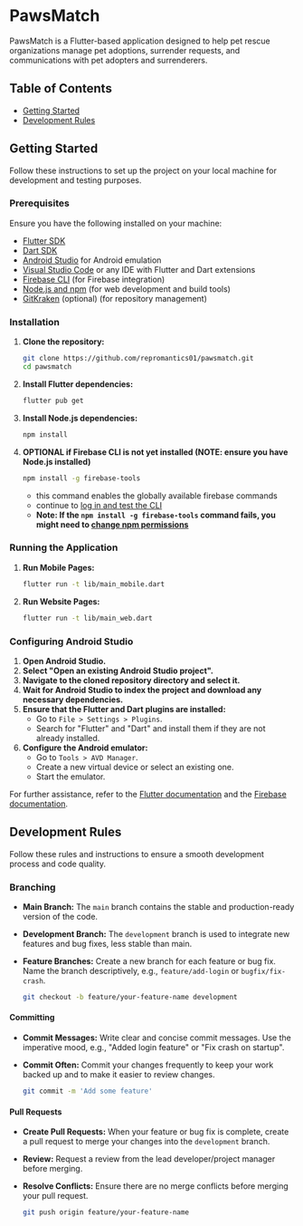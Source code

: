 # PawsMatch

PawsMatch is a Flutter-based application designed to help pet rescue organizations manage pet adoptions, surrender requests, and communications with pet adopters and surrenderers.

## Table of Contents

- [Getting Started](https://github.com/repromantics01/pawsmatch/edit/main/README.md#getting-started)
- [Development Rules](https://github.com/repromantics01/pawsmatch/edit/main/README.md#development-rules)

## Getting Started

Follow these instructions to set up the project on your local machine for development and testing purposes.

### Prerequisites

Ensure you have the following installed on your machine:

- [Flutter SDK](https://flutter.dev/docs/get-started/install)
- [Dart SDK](https://dart.dev/get-dart)
- [Android Studio](https://developer.android.com/studio) for Android emulation
- [Visual Studio Code](https://code.visualstudio.com/) or any IDE with Flutter and Dart extensions
- [Firebase CLI](https://firebase.google.com/docs/cli) (for Firebase integration)
- [Node.js and npm](https://nodejs.org/) (for web development and build tools)
- [GitKraken](https://www.gitkraken.com/download) (optional) (for repository management)

### Installation

1. **Clone the repository:**
    ```sh
    git clone https://github.com/repromantics01/pawsmatch.git
    cd pawsmatch
    ```

2. **Install Flutter dependencies:**
    ```sh
    flutter pub get
    ```
    
3. **Install Node.js dependencies:**
    ```sh
    npm install
    ```
4. **OPTIONAL if Firebase CLI is not yet installed (NOTE: ensure you have Node.js installed)** 
   ```sh
   npm install -g firebase-tools
   ```
   - this command enables the globally available firebase commands
   - continue to [log in and test the CLI](https://firebase.google.com/docs/cli#sign-in-test-cli)
   - **Note: If the `npm install -g firebase-tools` command fails, you might need to [change npm permissions](https://docs.npmjs.com/resolving-eacces-permissions-errors-when-installing-packages-globally)**

### Running the Application

1. **Run Mobile Pages:**
    ```sh
    flutter run -t lib/main_mobile.dart
    ```

2. **Run Website Pages:**
    ```sh
    flutter run -t lib/main_web.dart
    ```

### Configuring Android Studio

1. **Open Android Studio.**
2. **Select "Open an existing Android Studio project".**
3. **Navigate to the cloned repository directory and select it.**
4. **Wait for Android Studio to index the project and download any necessary dependencies.**
5. **Ensure that the Flutter and Dart plugins are installed:**
    - Go to `File > Settings > Plugins`.
    - Search for "Flutter" and "Dart" and install them if they are not already installed.
6. **Configure the Android emulator:**
    - Go to `Tools > AVD Manager`.
    - Create a new virtual device or select an existing one.
    - Start the emulator.

For further assistance, refer to the [Flutter documentation](https://flutter.dev/docs) and the [Firebase documentation](https://firebase.google.com/docs).


## Development Rules
Follow these rules and instructions to ensure a smooth development process and code quality.

### Branching

- **Main Branch:** The `main` branch contains the stable and production-ready version of the code.
- **Development Branch:** The `development` branch is used to integrate new features and bug fixes, less stable than main.  
- **Feature Branches:** Create a new branch for each feature or bug fix. Name the branch descriptively, e.g., `feature/add-login` or `bugfix/fix-crash`.

    ```sh
    git checkout -b feature/your-feature-name development
    ```

#### Committing

- **Commit Messages:** Write clear and concise commit messages. Use the imperative mood, e.g., "Added login feature" or "Fix crash on startup".
- **Commit Often:** Commit your changes frequently to keep your work backed up and to make it easier to review changes.

    ```sh
    git commit -m 'Add some feature'
    ```

#### Pull Requests

- **Create Pull Requests:** When your feature or bug fix is complete, create a pull request to merge your changes into the `development` branch.
- **Review:** Request a review from the lead developer/project manager before merging.
- **Resolve Conflicts:** Ensure there are no merge conflicts before merging your pull request.

    ```sh
    git push origin feature/your-feature-name
    ```








